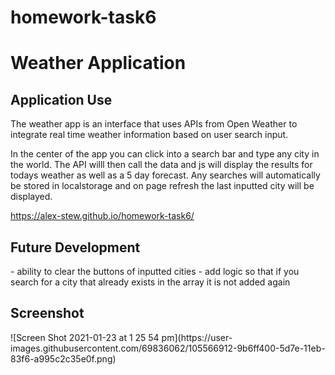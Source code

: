 # homework-task6
<h1>Weather Application</h1>

<h2>Application Use</h2>
The weather app is an interface that uses APIs from Open Weather to integrate real time weather information based on user search input. 

In the center of the app you can click into a search bar and type any city in the world. The API willl then call the data and js will display the results for todays weather as well as a 5 day forecast. Any searches will automatically be stored in localstorage and on page refresh the last inputted city will be displayed.

https://alex-stew.github.io/homework-task6/

<h2>Future Development</h2>
- ability to clear the buttons of inputted cities
- add logic so that if you search for a city that already exists in the array it is not added again

<h2>Screenshot</h2>
![Screen Shot 2021-01-23 at 1 25 54 pm](https://user-images.githubusercontent.com/69836062/105566912-9b6ff400-5d7e-11eb-83f6-a995c2c35e0f.png)
